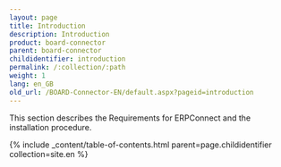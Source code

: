 ```yaml
---
layout: page
title: Introduction
description: Introduction
product: board-connector
parent: board-connector
childidentifier: introduction
permalink: /:collection/:path
weight: 1
lang: en_GB
old_url: /BOARD-Connector-EN/default.aspx?pageid=introduction
---
```


This section describes the Requirements for ERPConnect and the installation procedure.

{% include _content/table-of-contents.html parent=page.childidentifier collection=site.en %}